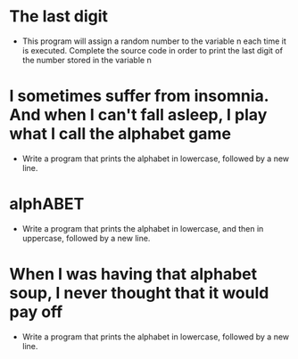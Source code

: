 # The last digit
* This program will assign a random number to the variable n each time it is executed. Complete the source code in order to print the last digit of the number stored in the variable n
# I sometimes suffer from insomnia. And when I can't fall asleep, I play what I call the alphabet game
* Write a program that prints the alphabet in lowercase, followed by a new line.
# alphABET
* Write a program that prints the alphabet in lowercase, and then in uppercase, followed by a new line.
# When I was having that alphabet soup, I never thought that it would pay off
* Write a program that prints the alphabet in lowercase, followed by a new line.
